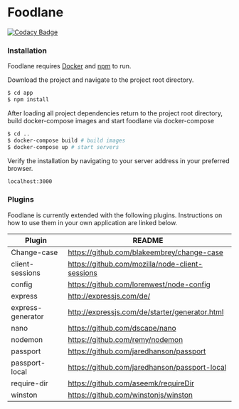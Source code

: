 # Foodlane

[![Codacy Badge](https://api.codacy.com/project/badge/Grade/ab011d6fa45948589ff8b2775b5c265a)](https://www.codacy.com/app/Boxie/foodlane?utm_source=github.com&amp;utm_medium=referral&amp;utm_content=Boxie/foodlane&amp;utm_campaign=Badge_Grade)

### Installation

Foodlane requires [Docker](https://www.docker.com/) and [npm](https://www.npmjs.com/) to run.

Download the project and navigate to the project root directory.

```sh
$ cd app
$ npm install
```

After loading all project dependencies return to the project root directory, build docker-compose images and start foodlane via docker-compose

```sh
$ cd ..
$ docker-compose build # build images
$ docker-compose up # start servers
```

Verify the installation by navigating to your server address in your preferred browser.

```sh
localhost:3000
```
### Plugins

Foodlane is currently extended with the following plugins. Instructions on how to use them in your own application are linked below.

| Plugin | README |
| ------ | ------ |
| Change-case | https://github.com/blakeembrey/change-case |
| client-sessions | https://github.com/mozilla/node-client-sessions |
| config | https://github.com/lorenwest/node-config |
| express | http://expressjs.com/de/ |
| express-generator | http://expressjs.com/de/starter/generator.html |
| nano | https://github.com/dscape/nano |
| nodemon | https://github.com/remy/nodemon |
| passport | https://github.com/jaredhanson/passport |
| passport-local | https://github.com/jaredhanson/passport-local |
| require-dir | https://github.com/aseemk/requireDir |
| winston | https://github.com/winstonjs/winston |